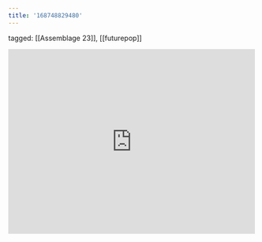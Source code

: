 ```yaml
---
title: '168748829480'
---
```

tagged: [[Assemblage 23]], [[futurepop]]
<iframe allow="accelerometer; autoplay; clipboard-write; encrypted-media; gyroscope; picture-in-picture" allowfullscreen="" frameborder="0" height="375" id="youtube_iframe" src="https://www.youtube.com/embed/8Ampn-5hcZg?feature=oembed&amp;enablejsapi=1&amp;origin=https://safe.txmblr.com&amp;wmode=opaque" width="500"></iframe>